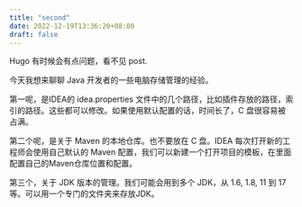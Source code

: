 ```yaml
---
title: "second"
date: 2022-12-19T13:36:20+08:00
draft: false
---
```


Hugo 有时候会有点问题，看不见 post.

今天我想来聊聊 Java 开发者的一些电脑存储管理的经验。

第一呢，是IDEA的 idea.properties 文件中的几个路径，比如插件存放的路径，索引的路径。这些都可以修改。如果使用默认配置的话，时间长了，C 盘很容易被占满。

第二个呢，是关于 Maven 的本地仓库。也不要放在 C 盘。IDEA 每次打开新的工程师会使用自己默认的 Maven 配置，我们可以新建一个打开项目的模板，在里面配置自己的Maven仓库位置和配置。

第三个，关于 JDK 版本的管理。我们可能会用到多个 JDK，从 1.6, 1.8, 11 到 17 等。可以用一个专门的文件夹来存放JDK。

